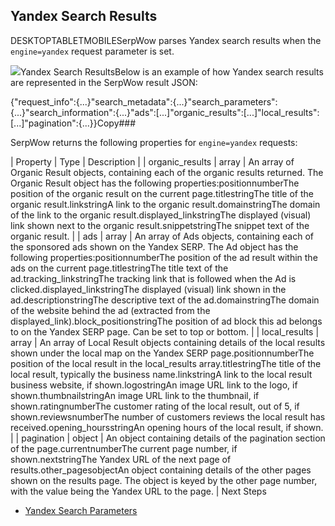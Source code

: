 Yandex Search Results
---------------------

DESKTOPTABLETMOBILESerpWow parses Yandex search results when the `engine=yandex` request parameter is set.

![](https://apiimages.imgix.net/serpwow/images/png/docs/yandex_search.png?auto=format&ixlib=react-9.5.1-beta.1&w=600)Yandex Search ResultsBelow is an example of how Yandex search results are represented in the SerpWow result JSON:

{"request\_info":{...}"search\_metadata":{...}"search\_parameters":{...}"search\_information":{...}"ads":[...]"organic\_results":[...]"local\_results":[...]"pagination":{...}}Copy### 

SerpWow returns the following properties for `engine=yandex` requests:

| Property | Type | Description |
| organic\_results | array | An array of Organic Result objects, containing each of the organic results returned. The Organic Result object has the following properties:positionnumberThe position of the organic result on the current page.titlestringThe title of the organic result.linkstringA link to the organic result.domainstringThe domain of the link to the organic result.displayed\_linkstringThe displayed (visual) link shown next to the organic result.snippetstringThe snippet text of the organic result. |
| ads | array | An array of Ads objects, containing each of the sponsored ads shown on the Yandex SERP. The Ad object has the following properties:positionnumberThe position of the ad result within the ads on the current page.titlestringThe title text of the ad.tracking\_linkstringThe tracking link that is followed when the Ad is clicked.displayed\_linkstringThe displayed (visual) link shown in the ad.descriptionstringThe descriptive text of the ad.domainstringThe domain of the website behind the ad (extracted from the displayed\_link).block\_positionstringThe position of ad block this ad belongs to on the Yandex SERP page. Can be set to top or bottom. |
| local\_results | array | An array of Local Result objects containing details of the local results shown under the local map on the Yandex SERP page.positionnumberThe position of the local result in the local\_results array.titlestringThe title of the local result, typically the business name.linkstringA link to the local result business website, if shown.logostringAn image URL link to the logo, if shown.thumbnailstringAn image URL link to the thumbnail, if shown.ratingnumberThe customer rating of the local result, out of 5, if shown.reviewsnumberThe number of customers reviews the local result has received.opening\_hoursstringAn opening hours of the local result, if shown. |
| pagination | object | An object containing details of the pagination section of the page.currentnumberThe current page number, if shown.nextstringThe Yandex URL of the next page of results.other\_pagesobjectAn object containing details of the other pages shown on the results page. The object is keyed by the other page number, with the value being the Yandex URL to the page. |
Next Steps

* [Yandex Search Parameters](/docs/search-api/searches/yandex/search)
